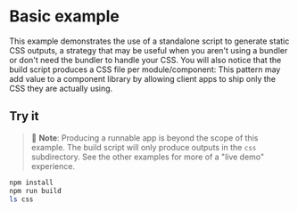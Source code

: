 # Basic example

This example demonstrates the use of a standalone script to generate static CSS
outputs, a strategy that may be useful when you aren't using a bundler or don't
need the bundler to handle your CSS. You will also notice that the build script
produces a CSS file per module/component: This pattern may add value to a
component library by allowing client apps to ship only the CSS they are actually
using.

## Try it

> :memo: **Note**: Producing a runnable app is beyond the scope of this example.
  The build script will only produce outputs in the `css` subdirectory. See the
  other examples for more of a "live demo" experience.

```bash
npm install
npm run build
ls css
```
